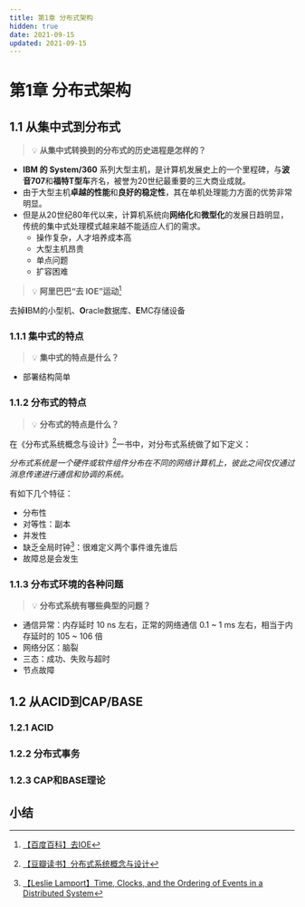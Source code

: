 ```yaml
---
title: 第1章 分布式架构
hidden: true
date: 2021-09-15
updated: 2021-09-15
---
```


# 第1章 分布式架构

## 1.1 从集中式到分布式

> 💡 **从集中式转换到的分布式的历史进程是怎样的？**

- **IBM 的 System/360** 系列大型主机，是计算机发展史上的一个里程碑，与**波音707**和**福特T型车**齐名，被誉为20世纪最重要的三大商业成就。
- 由于大型主机**卓越的性能**和**良好的稳定性**，其在单机处理能力方面的优势非常明显。
- 但是从20世纪80年代以来，计算机系统向**网络化**和**微型化**的发展日趋明显，传统的集中式处理模式越来越不能适应人们的需求。
  - 操作复杂，人才培养成本高
  - 大型主机昂贵
  - 单点问题
  - 扩容困难

> 💡 **阿里巴巴“去 IOE”运动**[^1]

去掉**I**BM的小型机、**O**racle数据库、**E**MC存储设备

### 1.1.1 集中式的特点

> 💡 **集中式的特点是什么？**

- 部署结构简单

### 1.1.2 分布式的特点

> 💡 **分布式的特点是什么？**

在《分布式系统概念与设计》[^2]一书中，对分布式系统做了如下定义：

​        *分布式系统是一个硬件或软件组件分布在不同的网络计算机上，彼此之间仅仅通过消息传递进行通信和协调的系统。*

有如下几个特征：

- 分布性
- 对等性：副本
- 并发性
- 缺乏全局时钟[^3]：很难定义两个事件谁先谁后
- 故障总是会发生

### 1.1.3 分布式环境的各种问题

> 💡 **分布式系统有哪些典型的问题？**

- 通信异常：内存延时 10 ns 左右，正常的网络通信 0.1 ~ 1 ms 左右，相当于内存延时的 105 ~ 106 倍
- 网络分区：脑裂
- 三态：成功、失败与超时
- 节点故障

## 1.2 从ACID到CAP/BASE

### 1.2.1 ACID

### 1.2.2 分布式事务

### 1.2.3 CAP和BASE理论

## 小结

[^1]: [【百度百科】去IOE](https://baike.baidu.com/item/%E5%8E%BBIOE/16631112)
[^2]: [【豆瓣读书】分布式系统概念与设计](https://book.douban.com/subject/2698938/)
[^3]: [【Leslie Lamport】Time, Clocks, and the Ordering of Events in a Distributed System](https://lamport.azurewebsites.net/pubs/time-clocks.pdf)